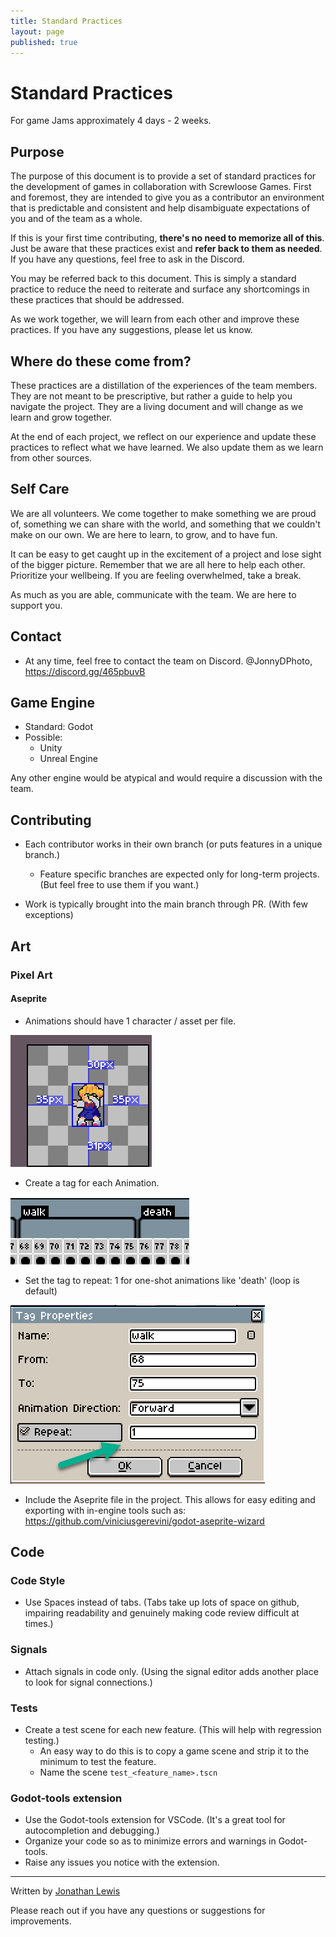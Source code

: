 ```yaml
---
title: Standard Practices
layout: page
published: true
---
```


# Standard Practices

For game Jams approximately 4 days - 2 weeks.

## Purpose

The purpose of this document is to provide a set of standard practices for the development of games in collaboration with Screwloose Games. First and foremost, they are intended to give you as a contributor an environment that is predictable and consistent and help disambiguate expectations of you and of the team as a whole.

If this is your first time contributing, **there's no need to memorize all of this**. Just be aware that these practices exist and **refer back to them as needed**. If you have any questions, feel free to ask in the Discord.

You may be referred back to this document. This is simply a standard practice to reduce the need to reiterate and surface any shortcomings in these practices that should be addressed.

As we work together, we will learn from each other and improve these practices. If you have any suggestions, please let us know.

## Where do these come from?

These practices are a distillation of the experiences of the team members. They are not meant to be prescriptive, but rather a guide to help you navigate the project. They are a living document and will change as we learn and grow together.

At the end of each project, we reflect on our experience and update these practices to reflect what we have learned. We also update them as we learn from other sources.

## Self Care

We are all volunteers. We come together to make something we are proud of, something we can share with the world, and something that we couldn't make on our own. We are here to learn, to grow, and to have fun.

It can be easy to get caught up in the excitement of a project and lose sight of the bigger picture. Remember that we are all here to help each other. Prioritize your wellbeing. If you are feeling overwhelmed, take a break.

As much as you are able, communicate with the team. We are here to support you.

## Contact

- At any time, feel free to contact the team on Discord. @JonnyDPhoto, <https://discord.gg/465pbuvB>

## Game Engine

- Standard: Godot
- Possible:
  - Unity
  - Unreal Engine

Any other engine would be atypical and would require a discussion with the team.

## Contributing

- Each contributor works in their own branch (or puts features in a unique branch.)

  - Feature specific branches are expected only for long-term projects. (But feel free to use them if you want.)

- Work is typically brought into the main branch through PR. (With few exceptions)

## Art

### Pixel Art

#### Aseprite

- Animations should have 1 character / asset per file.

![alt text](image.png)

- Create a tag for each Animation.

![alt text](image-1.png)

- Set the tag to repeat: 1 for one-shot animations like 'death' (loop is default)

![alt text](image-2.png)

- Include the Aseprite file in the project. This allows for easy editing and exporting with in-engine tools such as: <https://github.com/viniciusgerevini/godot-aseprite-wizard>

## Code

### Code Style

- Use Spaces instead of tabs. (Tabs take up lots of space on github, impairing readability and genuinely making code review difficult at times.)

### Signals

- Attach signals in code only. (Using the signal editor adds another place to look for signal connections.)

### Tests

- Create a test scene for each new feature. (This will help with regression testing.)
  - An easy way to do this is to copy a game scene and strip it to the minimum to test the feature.
  - Name the scene `test_<feature_name>.tscn`

### Godot-tools extension

- Use the Godot-tools extension for VSCode. (It's a great tool for autocompletion and debugging.)
- Organize your code so as to minimize errors and warnings in Godot-tools.
- Raise any issues you notice with the extension.

---

Written by [Jonathan Lewis](https://www.linkedin.com/in/jonathan-david-lewis/)

Please reach out if you have any questions or suggestions for improvements.